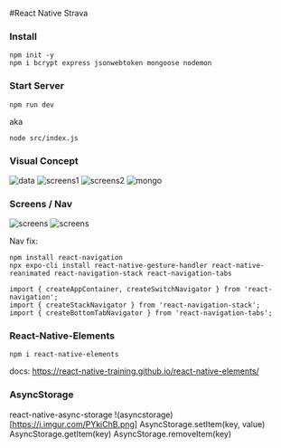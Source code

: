 #React Native Strava

### Install

```
npm init -y
npm i bcrypt express jsonwebtoken mongoose nodemon
```

### Start Server
```
npm run dev
```
aka
```
node src/index.js
```

### Visual Concept

![data](https://i.imgur.com/VeeG0dq.png)
![screens1](https://i.imgur.com/44saAaI.png)
![screens2](https://i.imgur.com/aBO4Yvt.png)
![mongo](https://i.imgur.com/SdgYcYs.png)

### Screens / Nav

![screens](https://i.imgur.com/ZvigzbC.png)
![screens](https://i.imgur.com/qpaaylE.png)

Nav fix:

```
npm install react-navigation
npx expo-cli install react-native-gesture-handler react-native-reanimated react-navigation-stack react-navigation-tabs
```

```
import { createAppContainer, createSwitchNavigator } from 'react-navigation';
import { createStackNavigator } from 'react-navigation-stack';
import { createBottomTabNavigator } from 'react-navigation-tabs';
```

### React-Native-Elements
```
npm i react-native-elements
```
docs: https://react-native-training.github.io/react-native-elements/

### AsyncStorage
react-native-async-storage
!(asyncstorage)[https://i.imgur.com/PYkiChB.png]
AsyncStorage.setItem(key, value)
AsyncStorage.getItem(key)
AsyncStorage.removeItem(key)